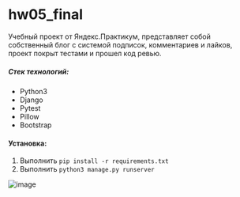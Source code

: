 # hw05_final

Учебный проект от Яндекс.Практикум, представляет собой собственный блог с системой подписок, комментариев и лайков, проект покрыт тестами и прошел код ревью.

##### **Стек технологий:**
* Python3
* Django
* Pytest
* Pillow
* Bootstrap

#### **Установка:**
1. Выполнить `pip install -r requirements.txt`
2. Выполнить `python3 manage.py runserver`


![image](https://user-images.githubusercontent.com/72396348/136104698-0c3b46ca-9442-4ec6-88d8-a4a7844870a6.png)
